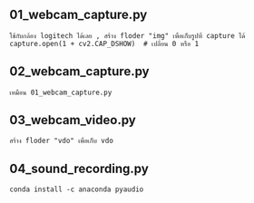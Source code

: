##	01_webcam_capture.py
	ใช้กับกล้อง logitech ได้เลย , สร้าง floder "img" เพื่อเก็บรูปที่ capture ได้
	capture.open(1 + cv2.CAP_DSHOW)  # เปลี่ยน 0 หรือ 1
	
##	02_webcam_capture.py
	เหมือน 01_webcam_capture.py
	
##	03_webcam_video.py 
	สร้าง floder "vdo" เพื่อเก็บ vdo
	
##	04_sound_recording.py 
	conda install -c anaconda pyaudio
	